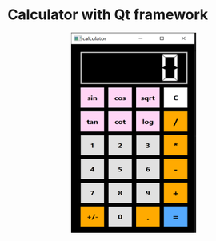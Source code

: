 # Calculator with Qt framework

<p align="center">
  <img src="calculator.png"  title="hover text"  width="250" height="400">
</p>